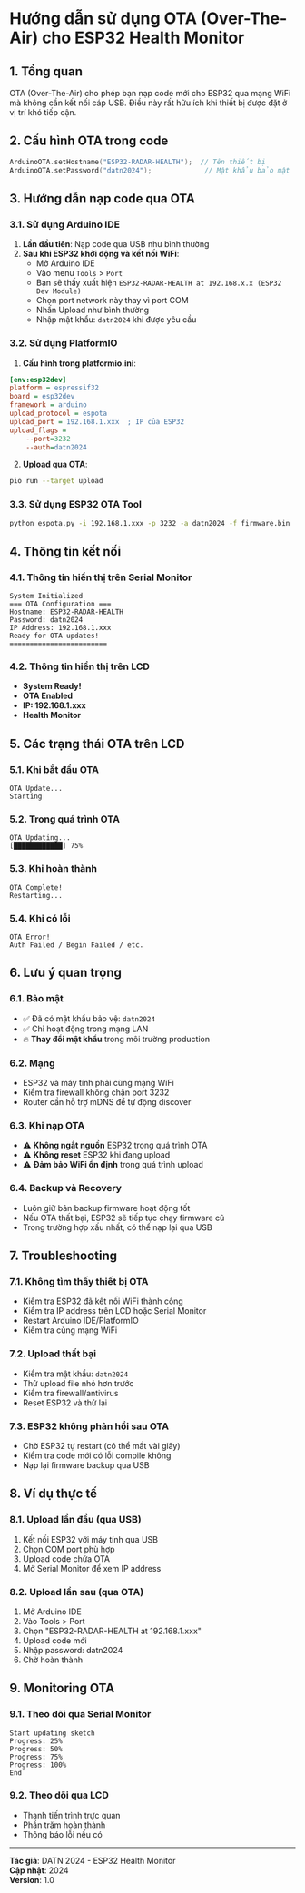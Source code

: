# Hướng dẫn sử dụng OTA (Over-The-Air) cho ESP32 Health Monitor

## 1. Tổng quan
OTA (Over-The-Air) cho phép bạn nạp code mới cho ESP32 qua mạng WiFi mà không cần kết nối cáp USB. Điều này rất hữu ích khi thiết bị được đặt ở vị trí khó tiếp cận.

## 2. Cấu hình OTA trong code
```cpp
ArduinoOTA.setHostname("ESP32-RADAR-HEALTH");  // Tên thiết bị
ArduinoOTA.setPassword("datn2024");             // Mật khẩu bảo mật
```

## 3. Hướng dẫn nạp code qua OTA

### 3.1. Sử dụng Arduino IDE
1. **Lần đầu tiên**: Nạp code qua USB như bình thường
2. **Sau khi ESP32 khởi động và kết nối WiFi**:
   - Mở Arduino IDE
   - Vào menu `Tools` > `Port`
   - Bạn sẽ thấy xuất hiện `ESP32-RADAR-HEALTH at 192.168.x.x (ESP32 Dev Module)`
   - Chọn port network này thay vì port COM
   - Nhấn Upload như bình thường
   - Nhập mật khẩu: `datn2024` khi được yêu cầu

### 3.2. Sử dụng PlatformIO
1. **Cấu hình trong platformio.ini**:
```ini
[env:esp32dev]
platform = espressif32
board = esp32dev
framework = arduino
upload_protocol = espota
upload_port = 192.168.1.xxx  ; IP của ESP32
upload_flags = 
    --port=3232
    --auth=datn2024
```

2. **Upload qua OTA**:
```bash
pio run --target upload
```

### 3.3. Sử dụng ESP32 OTA Tool
```bash
python espota.py -i 192.168.1.xxx -p 3232 -a datn2024 -f firmware.bin
```

## 4. Thông tin kết nối

### 4.1. Thông tin hiển thị trên Serial Monitor
```
System Initialized
=== OTA Configuration ===
Hostname: ESP32-RADAR-HEALTH
Password: datn2024
IP Address: 192.168.1.xxx
Ready for OTA updates!
========================
```

### 4.2. Thông tin hiển thị trên LCD
- **System Ready!**
- **OTA Enabled**
- **IP: 192.168.1.xxx**
- **Health Monitor**

## 5. Các trạng thái OTA trên LCD

### 5.1. Khi bắt đầu OTA
```
OTA Update...
Starting
```

### 5.2. Trong quá trình OTA
```
OTA Updating...
[████████████] 75%
```

### 5.3. Khi hoàn thành
```
OTA Complete!
Restarting...
```

### 5.4. Khi có lỗi
```
OTA Error!
Auth Failed / Begin Failed / etc.
```

## 6. Lưu ý quan trọng

### 6.1. Bảo mật
- ✅ Đã có mật khẩu bảo vệ: `datn2024`
- ✅ Chỉ hoạt động trong mạng LAN
- 🔥 **Thay đổi mật khẩu** trong môi trường production

### 6.2. Mạng
- ESP32 và máy tính phải cùng mạng WiFi
- Kiểm tra firewall không chặn port 3232
- Router cần hỗ trợ mDNS để tự động discover

### 6.3. Khi nạp OTA
- ⚠️ **Không ngắt nguồn** ESP32 trong quá trình OTA
- ⚠️ **Không reset** ESP32 khi đang upload
- ⚠️ **Đảm bảo WiFi ổn định** trong quá trình upload

### 6.4. Backup và Recovery
- Luôn giữ bản backup firmware hoạt động tốt
- Nếu OTA thất bại, ESP32 sẽ tiếp tục chạy firmware cũ
- Trong trường hợp xấu nhất, có thể nạp lại qua USB

## 7. Troubleshooting

### 7.1. Không tìm thấy thiết bị OTA
- Kiểm tra ESP32 đã kết nối WiFi thành công
- Kiểm tra IP address trên LCD hoặc Serial Monitor
- Restart Arduino IDE/PlatformIO
- Kiểm tra cùng mạng WiFi

### 7.2. Upload thất bại
- Kiểm tra mật khẩu: `datn2024`
- Thử upload file nhỏ hơn trước
- Kiểm tra firewall/antivirus
- Reset ESP32 và thử lại

### 7.3. ESP32 không phản hồi sau OTA
- Chờ ESP32 tự restart (có thể mất vài giây)
- Kiểm tra code mới có lỗi compile không
- Nạp lại firmware backup qua USB

## 8. Ví dụ thực tế

### 8.1. Upload lần đầu (qua USB)
1. Kết nối ESP32 với máy tính qua USB
2. Chọn COM port phù hợp
3. Upload code chứa OTA
4. Mở Serial Monitor để xem IP address

### 8.2. Upload lần sau (qua OTA)
1. Mở Arduino IDE
2. Vào Tools > Port
3. Chọn "ESP32-RADAR-HEALTH at 192.168.1.xxx"
4. Upload code mới
5. Nhập password: datn2024
6. Chờ hoàn thành

## 9. Monitoring OTA

### 9.1. Theo dõi qua Serial Monitor
```
Start updating sketch
Progress: 25%
Progress: 50%
Progress: 75%
Progress: 100%
End
```

### 9.2. Theo dõi qua LCD
- Thanh tiến trình trực quan
- Phần trăm hoàn thành
- Thông báo lỗi nếu có

---

**Tác giả**: DATN 2024 - ESP32 Health Monitor  
**Cập nhật**: 2024  
**Version**: 1.0
